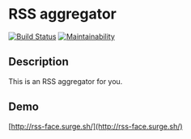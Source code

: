 # RSS aggregator
[![Build Status](https://travis-ci.org/victorlitvinenko/frontend-project-lvl3.svg?branch=master)](https://travis-ci.org/victorlitvinenko/frontend-project-lvl3)
[![Maintainability](https://api.codeclimate.com/v1/badges/ffcc0addf00a342c8e19/maintainability)](https://codeclimate.com/github/victorlitvinenko/frontend-project-lvl3/maintainability)

## Description
This is an RSS aggregator for you.

## Demo
[http://rss-face.surge.sh/](http://rss-face.surge.sh/)
